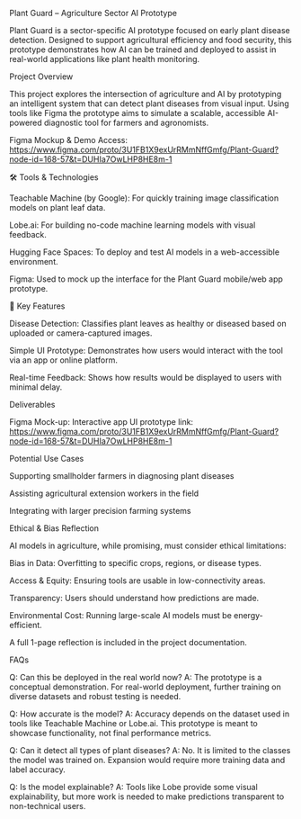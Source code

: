 Plant Guard – Agriculture Sector AI Prototype

Plant Guard is a sector-specific AI prototype focused on early plant disease detection. Designed to support agricultural efficiency and food security, this prototype demonstrates how AI can be trained and deployed to assist in real-world applications like plant health monitoring.

Project Overview

This project explores the intersection of agriculture and AI by prototyping an intelligent system that can detect plant diseases from visual input. Using tools like Figma the prototype aims to simulate a scalable, accessible AI-powered diagnostic tool for farmers and agronomists.

Figma Mockup & Demo Access:
https://www.figma.com/proto/3U1FB1X9exUrRMmNffGmfg/Plant-Guard?node-id=168-57&t=DUHIa7OwLHP8HE8m-1

🛠️ Tools & Technologies

Teachable Machine (by Google): For quickly training image classification models on plant leaf data.

Lobe.ai: For building no-code machine learning models with visual feedback.

Hugging Face Spaces: To deploy and test AI models in a web-accessible environment.

Figma: Used to mock up the interface for the Plant Guard mobile/web app prototype.

🎯 Key Features

Disease Detection: Classifies plant leaves as healthy or diseased based on uploaded or camera-captured images.

Simple UI Prototype: Demonstrates how users would interact with the tool via an app or online platform.

Real-time Feedback: Shows how results would be displayed to users with minimal delay.

Deliverables

Figma Mock-up: Interactive app UI prototype
link: https://www.figma.com/proto/3U1FB1X9exUrRMmNffGmfg/Plant-Guard?node-id=168-57&t=DUHIa7OwLHP8HE8m-1

Potential Use Cases

Supporting smallholder farmers in diagnosing plant diseases

Assisting agricultural extension workers in the field

Integrating with larger precision farming systems

Ethical & Bias Reflection

AI models in agriculture, while promising, must consider ethical limitations:

Bias in Data: Overfitting to specific crops, regions, or disease types.

Access & Equity: Ensuring tools are usable in low-connectivity areas.

Transparency: Users should understand how predictions are made.

Environmental Cost: Running large-scale AI models must be energy-efficient.

A full 1-page reflection is included in the project documentation.

FAQs

Q: Can this be deployed in the real world now?
A: The prototype is a conceptual demonstration. For real-world deployment, further training on diverse datasets and robust testing is needed.

Q: How accurate is the model?
A: Accuracy depends on the dataset used in tools like Teachable Machine or Lobe.ai. This prototype is meant to showcase functionality, not final performance metrics.

Q: Can it detect all types of plant diseases?
A: No. It is limited to the classes the model was trained on. Expansion would require more training data and label accuracy.

Q: Is the model explainable?
A: Tools like Lobe provide some visual explainability, but more work is needed to make predictions transparent to non-technical users.
